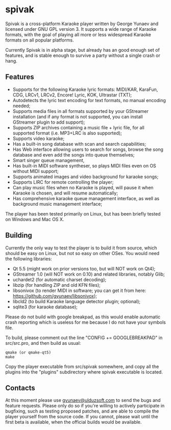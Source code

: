# spivak
Spivak is a cross-platform Karaoke player written by George Yunaev and licensed under GNU GPL version 3. It supports a wide range of Karaoke formats, with the goal of playing all more or less widespread Karaoke formats on all popular platforms. 

Currently Spivak is in alpha stage, but already has an good enough set of features, and is stable enough to survive a party without a single crash or hang.

## Features

- Supports for the following Karaoke lyric formats: MIDI/KAR, KaraFun, CDG, LRCv1, LRCv2, Encore! Lyric, KOK, Ultrastar (TXT);
- Autodetects the lyric text encoding for text formats, no manual encoding needed;
- Supports media files in all formats supported by your GStreamer installation (and if any format is not supported, you can install GStreamer plugin to add support);
- Supports ZIP archives containing a music file + lyric file, for all supported format (i.e. MP3+LRC is also supported);
- Supports video karaoke;
- Has a built-in song database with scan and search capabilities;
- Has Web interface allowing users to search for songs, browse the song database and even add the songs into queue themselves;
- Smart singer queue management, 
- Has built-in MIDI software syntheser, so plays MIDI files even on OS without MIDI support;
- Supports animated images and video background for karaoke songs;
- Supports LIRC for remote controlling the player;
- Can play music files when no Karaoke is played, will pause it when Karaoke is chosen, and will resume automatically; 
- Has comprehensive karaoke queue management interface, as well as background music management interface;

The player has been tested primarily on Linux, but has been briefly tested on Windows and Mac OS X.

## Building

Currently the only way to test the player is to build it from source, which should be easy on Linux, but not so easy on other OSes. You would need the following libraries:

- Qt 5.5 (might work on prior versions too, but will NOT work on Qt4);
- GStreamer 1.0 (will NOT work on 0.10) and related libraries, notably Glib;
- uchardet2 (for automatic charset decoding);
- libzip (for handling ZIP and old KFN files);
- libsonivox (to render MIDI in software; you can get it from here: https://github.com/gyunaev/libsonivox);
- libcld2 (to build Karaoke language detector plugin; optional);
- sqlite3 (for karaoke database);

Please do not build with google breakpad, as this would enable automatic crash reporting which is useless for me because I do not have your symbols file.

To build, please comment out the line "CONFIG += GOOGLEBREAKPAD" in src/src.pro, and then build as usual:

    qmake (or qmake-qt5)
    make

Copy the player executable from src/spivak somewhere, and copy all the plugins into the "plugins" subdirectory where spivak executable is located.

## Contacts

At this moment please use gyunaev@ulduzsoft.com to send the bugs and feature requests. Please only do so if you're willing to actively participate in bugfixing, such as testing proposed patches, and are able to compile the player yourself from the source code. If you cannot, please wait until the first beta is available, when the official builds would be available.
